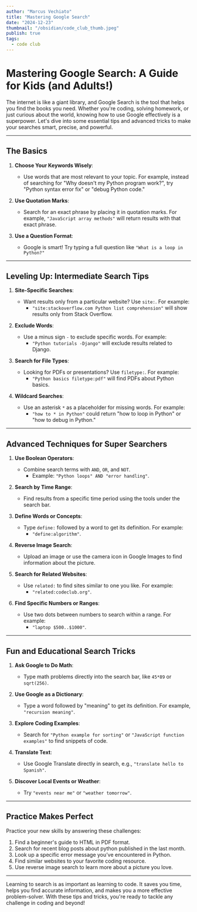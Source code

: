 ```yaml
---
author: "Marcus Vechiato"
title: "Mastering Google Search"
date: "2024-12-23"
thumbnail: "/obsidian/code_club_thumb.jpeg"
publish: true
tags:
  - code club
---
```


# Mastering Google Search: A Guide for Kids (and Adults!)

The internet is like a giant library, and Google Search is the tool that helps you find the books you need. Whether you're coding, solving homework, or just curious about the world, knowing how to use Google effectively is a superpower. Let's dive into some essential tips and advanced tricks to make your searches smart, precise, and powerful.

---

## **The Basics**

1. **Choose Your Keywords Wisely**:

    - Use words that are most relevant to your topic. For example, instead of searching for "Why doesn't my Python program work?", try "Python syntax error fix" or "debug Python code."

3. **Use Quotation Marks**:

	- Search for an exact phrase by placing it in quotation marks. For example, `"JavaScript array methods"` will return results with that exact phrase.

4. **Use a Question Format**:
    
	- Google is smart! Try typing a full question like `"What is a loop in Python?"`

---

## **Leveling Up: Intermediate Search Tips**

1. **Site-Specific Searches**:    
    
	- Want results only from a particular website? Use `site:`. For example:
        - `"site:stackoverflow.com Python list comprehension"` will show results only from Stack Overflow.

2. **Exclude Words**:

	- Use a minus sign `-` to exclude specific words. For example:
        - `"Python tutorials -Django"` will exclude results related to Django.

3. **Search for File Types**:

	- Looking for PDFs or presentations? Use `filetype:`. For example:
        - `"Python basics filetype:pdf"` will find PDFs about Python basics.

4. **Wildcard Searches**:

	- Use an asterisk `*` as a placeholder for missing words. For example:
        - `"how to * in Python"` could return "how to loop in Python" or "how to debug in Python."

---

## **Advanced Techniques for Super Searchers**

1. **Use Boolean Operators**: 
    
	- Combine search terms with `AND`, `OR`, and `NOT`.
        - Example: `"Python loops" AND "error handling"`.

2. **Search by Time Range**:

	- Find results from a specific time period using the tools under the search bar.

3. **Define Words or Concepts**:

	- Type `define:` followed by a word to get its definition. For example:
        - `"define:algorithm"`.

4. **Reverse Image Search**:

	- Upload an image or use the camera icon in Google Images to find information about the picture.

5. **Search for Related Websites**:

	- Use `related:` to find sites similar to one you like. For example:
        - `"related:codeclub.org"`.

6. **Find Specific Numbers or Ranges**:

	- Use two dots between numbers to search within a range. For example:
        - `"laptop $500..$1000"`.

---

## **Fun and Educational Search Tricks**

1. **Ask Google to Do Math**:
    
	- Type math problems directly into the search bar, like `45*89` or `sqrt(256)`.
	
1. **Use Google as a Dictionary**:
 
	- Type a word followed by "meaning" to get its definition. For example, `"recursion meaning"`.

2. **Explore Coding Examples**:
    
	- Search for `"Python example for sorting"` or `"JavaScript function examples"` to find snippets of code.

3. **Translate Text**:
    
	- Use Google Translate directly in search, e.g., `"translate hello to Spanish"`.

4. **Discover Local Events or Weather**:
    
	- Try `"events near me"` or `"weather tomorrow"`.

---

## **Practice Makes Perfect**

Practice your new skills by answering these challenges:

1. Find a beginner's guide to HTML in PDF format.
2. Search for recent blog posts about python published in the last month.
3. Look up a specific error message you’ve encountered in Python.
4. Find similar websites to your favorite coding resource.
5. Use reverse image search to learn more about a picture you love.

---

Learning to search is as important as learning to code. It saves you time, helps you find accurate information, and makes you a more effective problem-solver. With these tips and tricks, you're ready to tackle any challenge in coding and beyond!